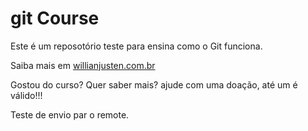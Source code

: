 # git Course

Este é um reposotório teste para ensina como o Git funciona.

Saiba mais em [willianjusten.com.br](http://willianjusten.com.br)

Gostou do curso? Quer saber mais? ajude com uma doação, até um é válido!!!

Teste de envio par o remote.
